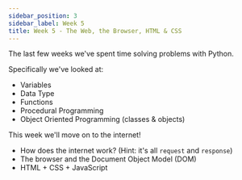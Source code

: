 ```yaml
---
sidebar_position: 3
sidebar_label: Week 5
title: Week 5 - The Web, the Browser, HTML & CSS
---
```


The last few weeks we've spent time solving problems with Python.

Specifically we've looked at:

* Variables
* Data Type
* Functions
* Procedural Programming
* Object Oriented Programming (classes & objects)

This week we'll move on to the internet!

* How does the internet work? (Hint: it's all `request` and `response`)
* The browser and the Document Object Model (DOM)
* HTML + CSS + JavaScript
